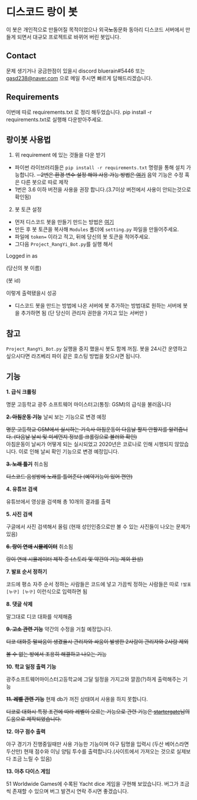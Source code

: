 # 디스코드 랑이 봇 #
이 봇은 개인적으로 만들어질 목적이었으나 외국~~노동~~문화 동아리 디스코드 서버에서 만들게 되면서 대규모 프로젝트로 바뀌어 버린 봇입니다.

## Contact
문제 생기거나 궁금한점이 있을시 discord bluerain#5446 또는 gasd238@naver.com 으로 메일 주시면 빠르게 답해드리겠습니다.

## Requirements ##

이번에 따로 requirements.txt 로 정리 해두었습니다. pip install -r requirements.txt로 실행해 다운받아주세요.

## 랑이봇 사용법 ##

1. 위 requirement 에 있는 것들을 다운 받기
 - 파이썬 라이브러리들은 `pip install -r requirements.txt` 명령을 통해 설치 가능합니다.
 ~~- 2번은 환경 변수 설정 해야 사용 가능 방법은 [여기](http://blog.naver.com/PostView.nhn?blogId=chandong83&logNo=221165275268&parentCategoryNo=&categoryNo=112&viewDate=&isShowPopularPosts=false&from=postView)~~ 음악 기능은 수정 혹은 다른 봇으로 따로 제작  
 - 1번은 3.6 이하 버전을 사용을 권장 합니다.(3.7이상 버전에서 사용이 안되는것으로 확인됨)

2. 봇 토큰 설정
 - 먼저 디스코드 봇을 만들기 만드는 방법은 [여기](https://blog.naver.com/wpdus2694?Redirect=Log&logNo=221192640522) 
 - 만든 후 봇 토큰을 복사해 `Modules` 폴더에 `setting.py` 파일을 만들어주세요.
 - 파일에 `token=` 이라고 적고, 뒤에 당신의 봇 토큰을 적어주세요.
 - 그다음 `Project_RangYi_Bot.py`를 실행 해서 
 
 Logged in as
 
 (당신의 봇 이름)
 
 (봇 id)
 
  이렇게 출력됐을시 성공

 - 디스코드 봇을 만드는 방법에 나온 서버에 봇 추가하는 방법대로 원하는 서버에 봇을 추가하면 됨 (단 당신이 관리자 권한을 가지고 있는 서버만 )

## 참고 ##
`Project_RangYi_Bot.py` 실행을 중지 했을시 봇도 함께 꺼짐. 봇을 24시간 운영하고 싶으시다면 라즈베리 파이 같은 호스팅 방법을 찾으시면 됩니다.


## 기능 ##

**1. 급식 크롤링**

명문 고등학교 광주 소프트웨어 마이스터고(통칭: GSM)의 급식을 불러옵니다

~~**2. 아침운동 기능**~~ 날씨 보는 기능으로 변경 예정

~~명문 고등학교 GSM에서 실시하는 기숙사 아침운동이 다음날 할지 안할지를 알려줍니다. (다음날 날씨 및 미세먼지 정보를 크롤링으로 불러와 확인)~~  
아침운동이 날씨가 어떻게 되는 실시되었고 2020년은 코로나로 인해 시행되지 않았습니다. 이로 인해 날씨 확인 기능으로 변경 예정입니다.

~~**3. 노래 틀기**~~ 취소됨

~~디스코드 음성방에 노래를 틀어준다 (예약기능이 있어 편안)~~

**4. 유튜브 검색**

유튜브에서 영상을 검색해 총 10개의 결과를 출력

**5. 사진 검색**

구글에서 사진 검색해서 올림 (현재 성인인증으로만 볼 수 있는 사진들이 나오는 문제가 있음)

~~**6. 랑이 연애 시뮬레이터**~~ 취소됨

~~랑이 연애 시뮬레이터 제작 중 (스토리 및 약간의 기능 제외 완성)~~

**7. 발표 순서 정하기**

코드에 평소 자주 순서 정하는 사람들은 코드에 넣고 가끔씩 정하는 사람들은 따로 `!발표 [누구] [누구]` 이런식으로 입력하면 됨

**8. 댓글 삭제**

말그대로 디코 대화를 삭제해줌

~~**9. 고소 관련 기능**~~  약간의 수정을 거칠 예정입니다.

~~디코 대화중 말싸움이 생겼을시 관리자와 싸움이 발생한 2사람이 관리자와 2사람 제외~~

~~볼 수 없는 방에서 조용히 해결하고 나오는 기능~~

**10. 학교 일정 출력 기능**

광주소프트웨어마이스터고등학교에 그달 일정을 가지고와 깔끔(?)하게 출력해주는 기능

~~**11. 레벨 관련 기능**~~ 현재 db가 꺼진 상태여서 사용을 하지 못합니다.

~~디코로 대화시 특정 조건에 따라 레벨이 오르는 기능으로 관련 기능은 [startergate](https://github.com/startergate)님의 도움으로 제작되었습니다.~~

**12. 야구 점수 출력**

야구 경기가 진행중일때만 사용 가능한 기능이며 야구 팀명을 입력시 (두산 베어스라면 두산만) 현재 점수와 이닝 양팀 투수를 출력합니다.(사이트에서 가져오는 것으로 실제보다 조금 느릴 수 있음)

**13. 야추 다이스 게임**

51 Worldwide Games에 수록된 Yacht dice 게임을 구현해 보았습니다. 버그가 조금씩 존재할 수 있으며 버그 발견시 연락 주시면 좋겠습니다.
